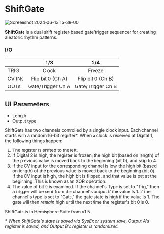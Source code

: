 # ShiftGate

![Screenshot 2024-06-13 15-36-00](https://github.com/djphazer/O_C-Phazerville/assets/109086194/ccca291c-2e3e-404b-a130-b2d2bdddc3b5)

**ShiftGate** is a dual shift register-based gate/trigger sequencer for creating aleatoric rhythm patterns.

### I/O

|        | 1/3 | 2/4 |
| ------ | :-: | :-: |
| TRIG   |  Clock   |  Freeze   |
| CV INs |   Flip bit 0 (Ch A)  |  Flip bit 0 (Ch B)   |
| OUTs   | Gate/Trigger Ch A   |  Gate/Trigger Ch B   |


## UI Parameters
* Length
* Output type

ShiftGate has two channels controlled by a single clock input. Each channel starts with a random 16-bit register*. When a clock is received at Digital 1, the following things happen:

1. The register is shifted to the left. 
1. If Digital 2 is high, the register is frozen; the high bit (based on length) of the previous value is moved back to the beginning (bit 0), and skip to 4.
1. If the CV input for the corresponding channel is low, the high bit (based on length) of the previous value is moved back to the beginning (bit 0). If the CV input is high, the high bit is flipped, and that value is put at the beginning. This is known as an XOR operation.
1. The value of bit 0 is examined. If the channel's Type is set to "Trig," then a trigger will be sent from the channel's output if the value is 1. If the channel's type is set to "Gate," the gate state is high if the value is 1. The gate will then _remain_ high until the next time the register's bit 0 is 0.

ShiftGate is in Hemisphere Suite from v1.5.

_* When ShiftGate's state is saved via SysEx or system save, Output A's register is saved, and Output B's register is randomized._
